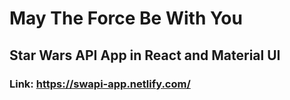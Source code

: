 # May The Force Be With You
## Star Wars API App in React and Material UI

### Link: https://swapi-app.netlify.com/
